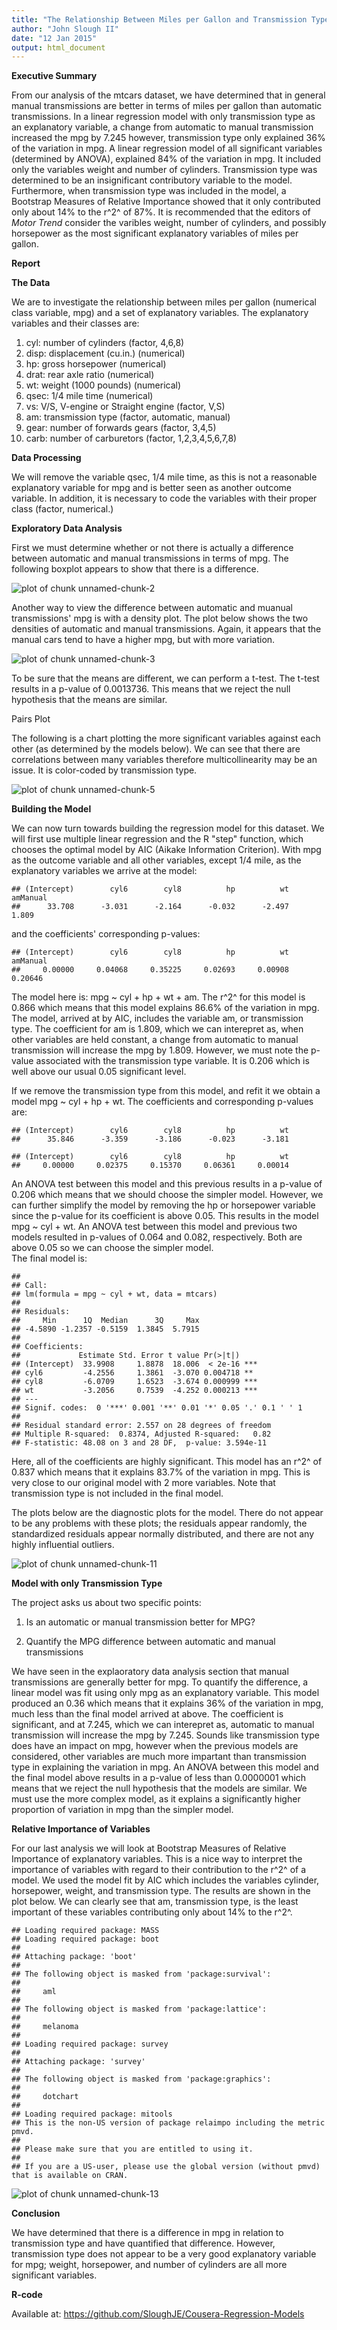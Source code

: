 ```yaml
---
title: "The Relationship Between Miles per Gallon and Transmission Type"
author: "John Slough II"
date: "12 Jan 2015"
output: html_document
---
```

**Executive Summary**

From our analysis of the mtcars dataset, we have determined that in general  manual transmissions are better in terms of miles per gallon than automatic transmissions.   In a linear regression model with only transmission type as an explanatory variable, a change from automatic to manual transmission increased the mpg by 7.245 however, transmission type only explained 36% of the variation in mpg.  A linear regression model of all significant variables (determined by ANOVA), explained 84% of the variation in mpg. It included only the variables weight and number of cylinders.  Transmission type was determined to be an insignificant contributory variable to the model.  Furthermore, when transmission type was included in the model, a Bootstrap Measures of Relative Importance showed that it only contributed only about 14% to the r^2^ of 87%.  It is recommended that the editors of *Motor Trend* consider the varibles weight, number of cylinders, and possibly horsepower as the most significant explanatory variables of miles per gallon.

**Report**


**The Data**

We are to investigate the relationship between miles per gallon (numerical class variable, mpg) and a set of explanatory variables.  The explanatory variables and their classes are:

1. cyl: number of cylinders (factor, 4,6,8)
2. disp: displacement (cu.in.) (numerical)
3. hp: gross horsepower (numerical)
4. drat: rear axle ratio (numerical)
5. wt: weight (1000 pounds) (numerical)
6. qsec: 1/4 mile time (numerical)
7. vs: V/S, V-engine or Straight engine (factor, V,S)
8. am: transmission type (factor, automatic, manual)
9. gear: number of forwards gears (factor, 3,4,5)
10. carb: number of carburetors (factor, 1,2,3,4,5,6,7,8)

**Data Processing**

We will remove the variable qsec, 1/4 mile time, as this is not a reasonable explanatory variable for mpg and is better seen as another outcome variable. In addition, it is necessary to code the variables with their proper class (factor, numerical.)

**Exploratory Data Analysis**

First we must determine whether or not there is actually a difference between automatic and manual transmissions in terms of mpg.  The following boxplot appears to show that there is a difference.  

![plot of chunk unnamed-chunk-2](figure/unnamed-chunk-2-1.png) 


Another way to view the difference between automatic and muanual transmissions' mpg is with a density plot.  The plot below shows the two densities of automatic and manual transmissions.  Again, it appears that the manual cars tend to have a higher mpg, but with more variation.



![plot of chunk unnamed-chunk-3](figure/unnamed-chunk-3-1.png) 



To be sure that the means are different, we can perform a t-test.  The t-test results in a p-value of 0.0013736.  This means that we reject the null hypothesis that the means are similar.

Pairs Plot

The following is a chart plotting the more significant variables against each other (as determined by the models below).  We can see that there are correlations between many variables therefore multicollinearity may be an issue.  It is color-coded by transmission type.  

![plot of chunk unnamed-chunk-5](figure/unnamed-chunk-5-1.png) 

**Building the Model**

We can now turn towards building the regression model for this dataset.  We will first use multiple linear regression and the R "step" function, which chooses the optimal model by AIC (Aikake Information Criterion).  With mpg as the outcome variable and all other variables, except 1/4 mile, as the explanatory variables we arrive at the model:



```
## (Intercept)        cyl6        cyl8          hp          wt    amManual 
##      33.708      -3.031      -2.164      -0.032      -2.497       1.809
```

and the coefficients' corresponding p-values:

```
## (Intercept)        cyl6        cyl8          hp          wt    amManual 
##     0.00000     0.04068     0.35225     0.02693     0.00908     0.20646
```

The model here is: mpg ~ cyl + hp + wt + am.
The r^2^ for this model is 0.866 which means that this model explains 86.6% of the variation in mpg.  The model, arrived at by AIC, includes the variable am, or transmission type. The coefficient for am is 1.809, which we can interepret as, when other variables are held constant, a change from automatic to manual transmission will increase the mpg by 1.809.  However, we must note the p-value associated with the transmission type variable.  It is 0.206 which is well above our usual 0.05 significant level.   

If we remove the transmission type from this model, and refit it we obtain a model mpg ~ cyl + hp + wt.  The coefficients and corresponding p-values are: 

```
## (Intercept)        cyl6        cyl8          hp          wt 
##      35.846      -3.359      -3.186      -0.023      -3.181
```

```
## (Intercept)        cyl6        cyl8          hp          wt 
##     0.00000     0.02375     0.15370     0.06361     0.00014
```

An ANOVA test between this model and this previous results in a p-value of 0.206 which means that we should choose the simpler model.  However, we can further simplify the model by removing the hp or horsepower variable since the p-value for its coefficient is above 0.05. This results in the model mpg ~ cyl + wt.  An ANOVA test between this model and previous two models resulted in p-values of 0.064 and 0.082, respectively.  Both are above 0.05 so we can choose the simpler model.  
The final model is:

```
## 
## Call:
## lm(formula = mpg ~ cyl + wt, data = mtcars)
## 
## Residuals:
##     Min      1Q  Median      3Q     Max 
## -4.5890 -1.2357 -0.5159  1.3845  5.7915 
## 
## Coefficients:
##             Estimate Std. Error t value Pr(>|t|)    
## (Intercept)  33.9908     1.8878  18.006  < 2e-16 ***
## cyl6         -4.2556     1.3861  -3.070 0.004718 ** 
## cyl8         -6.0709     1.6523  -3.674 0.000999 ***
## wt           -3.2056     0.7539  -4.252 0.000213 ***
## ---
## Signif. codes:  0 '***' 0.001 '**' 0.01 '*' 0.05 '.' 0.1 ' ' 1
## 
## Residual standard error: 2.557 on 28 degrees of freedom
## Multiple R-squared:  0.8374,	Adjusted R-squared:   0.82 
## F-statistic: 48.08 on 3 and 28 DF,  p-value: 3.594e-11
```
Here, all of the coefficients are highly significant.  This model has an r^2^ of 0.837 which means that it explains 83.7% of the variation in mpg.  This is very close to our original model with 2 more variables.  Note that transmission type is not included in the final model.

The plots below are the diagnostic plots for the model.  There do not appear to be any problems with these plots; the residuals appear randomly, the standardized residuals appear normally distributed, and there are not any highly influential outliers. 


![plot of chunk unnamed-chunk-11](figure/unnamed-chunk-11-1.png) 


**Model with only Transmission Type**


The project asks us about two specific points: 

1. Is an automatic or manual transmission better for MPG?

2. Quantify the MPG difference between automatic and manual transmissions

We have seen in the explaoratory data analysis section that manual transmissions are generally better for mpg.  To quantify the difference, a linear model was fit using only mpg as an explanatory variable.  This model produced an 0.36 which means that it explains 36% of the variation in mpg, much less than the final model arrived at above.  The coefficient is significant, and at 7.245, which we can interepret as, automatic to manual transmission will increase the mpg by 7.245.  Sounds like transmission type does have an impact on mpg, however when the previous models are considered, other variables are much more impartant than transmission type in explaining the variation in mpg. An ANOVA between this model and the final model above results in a p-value of less than 0.0000001 which means that we reject the null hypothesis that the models are similar.  We must use the more complex model, as it explains a significantly higher proportion of variation in mpg than the simpler model.  

**Relative Importance of Variables**

For our last analysis we will look at Bootstrap Measures of Relative Importance of explanatory variables.  This is a nice way to interpret the importance of variables with regard to their contribution to the r^2^ of a model. We used the model fit by AIC which includes the variables cylinder, horsepower, weight, and transmission type. The results are shown in the plot below.  We can clearly see that am, transmission type, is the least important of these variables contributing only about 14% to the r^2^.  


```
## Loading required package: MASS
## Loading required package: boot
## 
## Attaching package: 'boot'
## 
## The following object is masked from 'package:survival':
## 
##     aml
## 
## The following object is masked from 'package:lattice':
## 
##     melanoma
## 
## Loading required package: survey
## 
## Attaching package: 'survey'
## 
## The following object is masked from 'package:graphics':
## 
##     dotchart
## 
## Loading required package: mitools
## This is the non-US version of package relaimpo including the metric pmvd.
## 
## Please make sure that you are entitled to using it.
## 
## If you are a US-user, please use the global version (without pmvd) that is available on CRAN.
```

![plot of chunk unnamed-chunk-13](figure/unnamed-chunk-13-1.png) 


**Conclusion**

We have determined that there is a difference in mpg in relation to transmission type and have quantified that difference. However, transmission type does not appear to be a very good explanatory variable for mpg; weight, horsepower, and number of cylinders are all more significant variables.  

**R-code**

Available at: https://github.com/SloughJE/Cousera-Regression-Models
